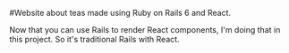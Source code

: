 #Website about teas made using Ruby on Rails 6 and React. 

Now that you can use Rails to render React components, I'm doing that in this project. So it's traditional Rails with React. 